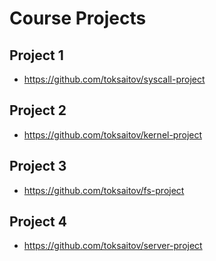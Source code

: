 Course Projects
===============

## Project 1

* <https://github.com/toksaitov/syscall-project>

## Project 2

* <https://github.com/toksaitov/kernel-project>

## Project 3

* <https://github.com/toksaitov/fs-project>

## Project 4

* <https://github.com/toksaitov/server-project>
